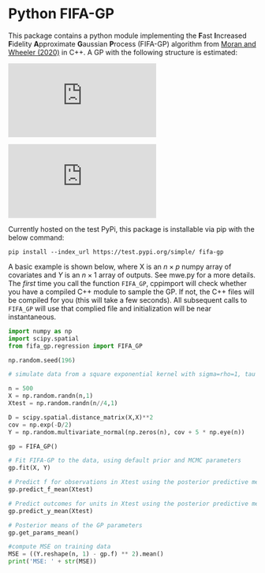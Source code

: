 # Python FIFA-GP

This package contains a python module implementing the **F**ast **I**ncreased **F**idelity **A**pproximate **G**aussian **P**rocess (FIFA-GP) algorithm from [Moran and Wheeler (2020)](https://arxiv.org/abs/2006.06537) in C++. 
A GP with the following structure is estimated: 

![equation](https://latex.codecogs.com/png.latex?y_i%20%3D%20f%28%5Cmathbf%7Bx%7D_i%29%20&plus;%20e_i%2C%20%5Ctext%7Bwhere%20%7D%20e_i%20%5Csim%20N%280%2C%5Ctau%5E%7B-1%7D%29)

![equation](https://latex.codecogs.com/png.latex?%5Cmathbf%7Bf%7D%20%5Csim%20N%280%2C%5Cmathbf%7BK%7D%29%2C%20%5Ctext%7Bwhere%20%7D%20K_%7Bij%7D%20%3D%20%5Csigma%5E2%20%5Cexp%5B-1/2%28%5Cmathbf%7Bx%7D_i%20-%20%5Cmathbf%7Bx%7D_j%29%27%20%5Ctext%7Bdiag%7D%28%5Crho%5E%7B-2%7D%29%20%28%5Cmathbf%7Bx%7D_i%20-%20%5Cmathbf%7Bx%7D_j%29%5D)

Currently hosted on the test PyPi, this package is installable via pip with the below command: 

```
pip install --index_url https://test.pypi.org/simple/ fifa-gp
```

A basic example is shown below, where X is an $n \times p$ numpy array of covariates and $Y$ is an $n \times 1$ array of outputs. 
See mwe.py for a more details. 
The *first* time you call the function `FIFA_GP`, cppimport will check whether you have a compiled C++ module to sample the GP. 
If not, the C++ files will be compiled for you (this will take a few seconds). 
All subsequent calls to `FIFA_GP` will use that complied file and initialization will be near instantaneous. 

```python
import numpy as np
import scipy.spatial
from fifa_gp.regression import FIFA_GP

np.random.seed(196)

# simulate data from a square exponential kernel with sigma=rho=1, tau = 1/5, and one covariate

n = 500 
X = np.random.randn(n,1)
Xtest = np.random.randn(n//4,1)

D = scipy.spatial.distance_matrix(X,X)**2
cov = np.exp(-D/2)
Y = np.random.multivariate_normal(np.zeros(n), cov + 5 * np.eye(n))

gp = FIFA_GP()

# Fit FIFA-GP to the data, using default prior and MCMC parameters
gp.fit(X, Y)

# Predict f for observations in Xtest using the posterior predictive mean
gp.predict_f_mean(Xtest)

# Predict outcomes for units in Xtest using the posterior predictive mean
gp.predict_y_mean(Xtest)

# Posterior means of the GP parameters
gp.get_params_mean()

#compute MSE on training data
MSE = ((Y.reshape(n, 1) - gp.f) ** 2).mean()
print('MSE: ' + str(MSE))
```